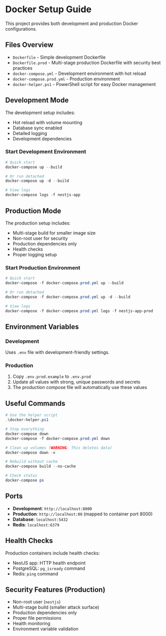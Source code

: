 # Docker Setup Guide

This project provides both development and production Docker configurations.

## Files Overview

- `Dockerfile` - Simple development Dockerfile
- `Dockerfile.prod` - Multi-stage production Dockerfile with security best practices
- `docker-compose.yml` - Development environment with hot reload
- `docker-compose.prod.yml` - Production environment
- `docker-helper.ps1` - PowerShell script for easy Docker management

## Development Mode

The development setup includes:
- Hot reload with volume mounting
- Database sync enabled
- Detailed logging
- Development dependencies

### Start Development Environment

```powershell
# Quick start
docker-compose up --build

# Or run detached
docker-compose up -d --build

# View logs
docker-compose logs -f nestjs-app
```

## Production Mode

The production setup includes:
- Multi-stage build for smaller image size
- Non-root user for security
- Production dependencies only
- Health checks
- Proper logging setup

### Start Production Environment

```powershell
# Quick start
docker-compose -f docker-compose.prod.yml up --build

# Or run detached
docker-compose -f docker-compose.prod.yml up -d --build

# View logs
docker-compose -f docker-compose.prod.yml logs -f nestjs-app-prod
```

## Environment Variables

### Development
Uses `.env` file with development-friendly settings.

### Production
1. Copy `.env.prod.example` to `.env.prod`
2. Update all values with strong, unique passwords and secrets
3. The production compose file will automatically use these values

## Useful Commands

```powershell
# Use the helper script
.\docker-helper.ps1

# Stop everything
docker-compose down
docker-compose -f docker-compose.prod.yml down

# Clean up volumes (WARNING: This deletes data)
docker-compose down -v

# Rebuild without cache
docker-compose build --no-cache

# Check status
docker-compose ps
```

## Ports

- **Development**: `http://localhost:8000`
- **Production**: `http://localhost:80` (mapped to container port 8000)
- **Database**: `localhost:5432`
- **Redis**: `localhost:6379`

## Health Checks

Production containers include health checks:
- NestJS app: HTTP health endpoint
- PostgreSQL: `pg_isready` command
- Redis: `ping` command

## Security Features (Production)

- Non-root user (`nestjs`)
- Multi-stage build (smaller attack surface)
- Production dependencies only
- Proper file permissions
- Health monitoring
- Environment variable validation
